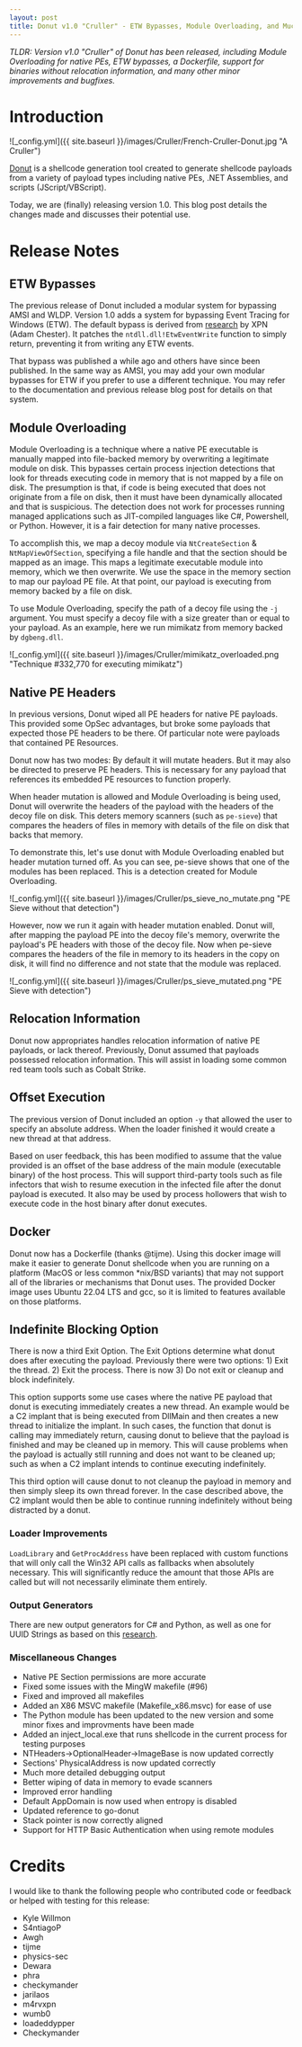 ```yaml
---
layout: post
title: Donut v1.0 "Cruller" - ETW Bypasses, Module Overloading, and Much More
---
```


*TLDR: Version v1.0 "Cruller" of Donut has been released, including Module Overloading for native PEs, ETW bypasses, a Dockerfile, support for binaries without relocation information, and many other minor improvements and bugfixes.*

# Introduction

![_config.yml]({{ site.baseurl }}/images/Cruller/French-Cruller-Donut.jpg "A Cruller") 

[Donut](https://github.com/TheWover/donut "Donut") is a shellcode generation tool created to generate shellcode payloads from a variety of payload types including native PEs, .NET Assemblies, and scripts (JScript/VBScript). 

Today, we are (finally) releasing version 1.0. This blog post details the changes made and discusses their potential use.

# Release Notes

## ETW Bypasses

The previous release of Donut included a modular system for bypassing AMSI and WLDP. Version 1.0 adds a system for bypassing Event Tracing for Windows (ETW). The default bypass is derived from [research](https://blog.xpnsec.com/hiding-your-dotnet-etw/) by XPN (Adam Chester). It patches the `ntdll.dll!EtwEventWrite` function to simply return, preventing it from writing any ETW events. 

That bypass was published a while ago and others have since been published. In the same way as AMSI, you may add your own modular bypasses for ETW if you prefer to use a different technique. You may refer to the documentation and previous release blog post for details on that system.

## Module Overloading

Module Overloading is a technique where a native PE executable is manually mapped into file-backed memory by overwriting a legitimate module on disk. This bypasses certain process injection detections that look for threads executing code in memory that is not mapped by a file on disk. The presumption is that, if code is being executed that does not originate from a file on disk, then it must have been dynamically allocated and that is suspicious. The detection does not work for processes running managed applications such as JIT-compiled languages like C#, Powershell, or Python. However, it is a fair detection for many native processes.

To accomplish this, we map a decoy module via `NtCreateSection` & `NtMapViewOfSection`, specifying a file handle and that the section should be mapped as an image. This maps a legitimate executable module into memory, which we then overwrite. We use the space in the memory section to map our payload PE file. At that point, our payload is executing from memory backed by a file on disk.

To use Module Overloading, specify the path of a decoy file using the `-j` argument. You must specify a decoy file with a size greater than or equal to your payload. As an example, here we run mimikatz from memory backed by `dgbeng.dll`.

![_config.yml]({{ site.baseurl }}/images/Cruller/mimikatz_overloaded.png "Technique #332,770 for executing mimikatz") 

## Native PE Headers

In previous versions, Donut wiped all PE headers for native PE payloads. This provided some OpSec advantages, but broke some payloads that expected those PE headers to be there. Of particular note were payloads that contained PE Resources.

Donut now has two modes: By default it will mutate headers. But it may also be directed to preserve PE headers. This is necessary for any payload that references its embedded PE resources to function properly.

When header mutation is allowed and Module Overloading is being used, Donut will overwrite the headers of the payload with the headers of the decoy file on disk. This deters memory scanners (such as `pe-sieve`) that compares the headers of files in memory with details of the file on disk that backs that memory.

To demonstrate this, let's use donut with Module Overloading enabled but header mutation turned off. As you can see, pe-sieve shows that one of the modules has been replaced. This is a detection created for Module Overloading.

![_config.yml]({{ site.baseurl }}/images/Cruller/ps_sieve_no_mutate.png "PE Sieve without that detection")

However, now we run it again with header mutation enabled. Donut will, after mapping the payload PE into the decoy file's memory, overwrite the payload's PE headers with those of the decoy file. Now when pe-sieve compares the headers of the file in memory to its headers in the copy on disk, it will find no difference and not state that the module was replaced.

![_config.yml]({{ site.baseurl }}/images/Cruller/ps_sieve_mutated.png "PE Sieve with detection")

## Relocation Information

Donut now appropriates handles relocation information of native PE payloads, or lack thereof. Previously, Donut assumed that payloads possessed relocation information. This will assist in loading some common red team tools such as Cobalt Strike. 

## Offset Execution

The previous version of Donut included an option `-y` that allowed the user to specify an absolute address. When the loader finished it would create a new thread at that address.

Based on user feedback, this has been modified to assume that the value provided is an offset of the base address of the main module (executable binary) of the host process. This will support third-party tools such as file infectors that wish to resume execution in the infected file after the donut payload is executed. It also may be used by process hollowers that wish to execute code in the host binary after donut executes.

## Docker

Donut now has a Dockerfile (thanks @tijme). Using this docker image will make it easier to generate Donut shellcode when you are running on a platform (MacOS or less common *nix/BSD variants) that may not support all of the libraries or mechanisms that Donut uses. The provided Docker image uses Ubuntu 22.04 LTS and gcc, so it is limited to features available on those platforms.

## Indefinite Blocking Option

There is now a third Exit Option. The Exit Options determine what donut does after executing the payload. Previously there were two options: 1) Exit the thread. 2) Exit the process. There is now 3) Do not exit or cleanup and block indefinitely.

This option supports some use cases where the native PE payload that donut is executing immediately creates a new thread. An example would be a C2 implant that is being executed from DllMain and then creates a new thread to initialize the implant. In such cases, the function that donut is calling may immediately return, causing donut to believe that the payload is finished and may be cleaned up in memory. This will cause problems when the payload is actually still running and does not want to be cleaned up; such as when a C2 implant intends to continue executing indefinitely.

This third option will cause donut to not cleanup the payload in memory and then simply sleep its own thread forever. In the case described above, the C2 implant would then be able to continue running indefinitely without being distracted by a donut.

### Loader Improvements

`LoadLibrary` and `GetProcAddress` have been replaced with custom functions that will only call the Win32 API calls as fallbacks when absolutely necessary. This will significantly reduce the amount that those APIs are called but will not necessarily eliminate them entirely.

### Output Generators

There are new output generators for C# and Python, as well as one for UUID Strings as based on this [research](https://research.nccgroup.com/2021/01/23/rift-analysing-a-lazarus-shellcode-execution-method/).

### Miscellaneous Changes

* Native PE Section permissions are more accurate
* Fixed some issues with the MingW makefile (#96)
* Fixed and improved all makefiles
* Added an X86 MSVC makefile (Makefile_x86.msvc) for ease of use
* The Python module has been updated to the new version and some minor fixes and improvments have been made
* Added an inject_local.exe that runs shellcode in the current process for testing purposes
* NTHeaders->OptionalHeader->ImageBase is now updated correctly
* Sections' PhysicalAddress is now updated correctly
* Much more detailed debugging output
* Better wiping of data in memory to evade scanners
* Improved error handling
* Default AppDomain is now used when entropy is disabled
* Updated reference to go-donut
* Stack pointer is now correctly aligned
* Support for HTTP Basic Authentication when using remote modules

# Credits

I would like to thank the following people who contributed code or feedback or helped with testing for this release:

* Kyle Willmon
* S4ntiagoP
* Awgh
* tijme
* physics-sec
* Dewara
* phra
* checkymander
* jarilaos
* m4rvxpn
* wumb0
* loadeddypper
* Checkymander
